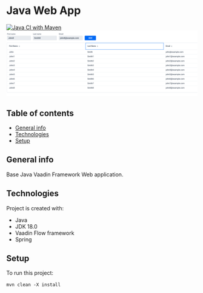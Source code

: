 # Java Web App
[![Java CI with Maven](https://github.com/a-dubaj/JavaWebApp/actions/workflows/maven.yml/badge.svg?branch=master)](https://github.com/a-dubaj/JavaWebApp/actions/workflows/maven.yml)
![image](./assets/1.png)

## Table of contents
* [General info](#general-info)
* [Technologies](#technologies)
* [Setup](#setup)

## General info
Base Java Vaadin Framework Web application.

## Technologies
Project is created with:
* Java
* JDK 18.0
* Vaadin Flow framework
* Spring

## Setup
To run this project:

```
mvn clean -X install
```

